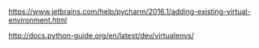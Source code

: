 https://www.jetbrains.com/help/pycharm/2016.1/adding-existing-virtual-environment.html

http://docs.python-guide.org/en/latest/dev/virtualenvs/
